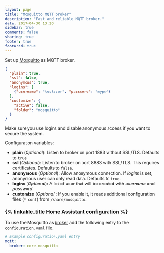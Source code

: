 ```yaml
---
layout: page
title: "Mosquitto MQTT broker"
description: "Fast and reliable MQTT broker."
date: 2017-04-30 13:28
sidebar: true
comments: false
sharing: true
footer: true
featured: true
---
```


Set up [Mosquitto](https://mosquitto.org/) as MQTT broker.

```json
{
  "plain": true,
  "ssl": false,
  "anonymous": true,
  "logins": [
    {"username": "testuser", "password": "mypw"}
  ],
  "customize": {
    "active": false,
    "folder": "mosquitto"
  }
}
```

<p class='note'>
Make sure you use logins and disable anonymous access if you want to secure the system.
</p>

Configuration variables:

- **plain** (*Optional*): Listen to broker on port 1883 without SSL/TLS. Defaults to `true`.
- **ssl** (*Optional*): Listen to broker on port 8883 with SSL/TLS. This requires certificates. Defaults to `false`.
- **anonymous** (*Optional*): Allow anonymous connection. If *logins* is set, anonymous user can only read data. Defaults to `true`.
- **logins** (*Optional*): A list of user that will be created with *username* and *password*.
- **customize** (*Optional*): If you enable it, it reads additional configuration files (`*.conf`) from `/share/mosquitto`.

### {% linkable_title Home Assistant configuration %}

To use the Mosquitto as [broker](/docs/mqtt/broker/#run-your-own) add the following entry to the `configuration.yaml` file.

```yaml
# Example configuration.yaml entry
mqtt:
  broker: core-mosquitto
```
